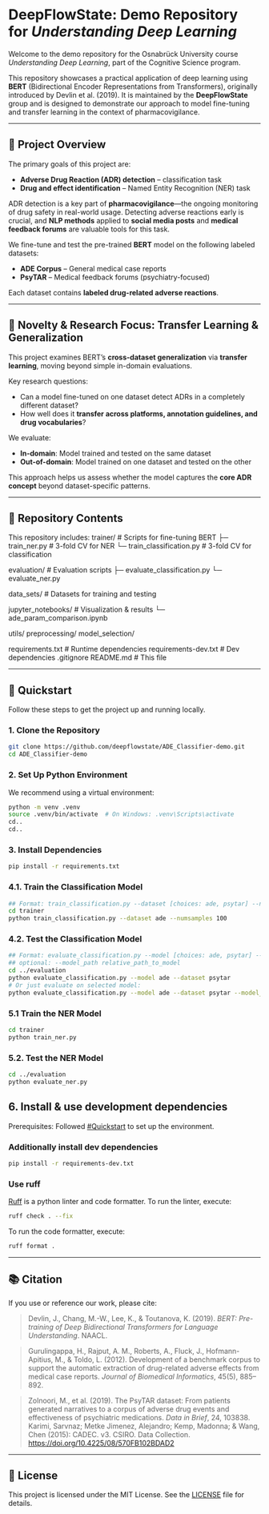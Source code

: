 
# DeepFlowState: Demo Repository for *Understanding Deep Learning*

Welcome to the demo repository for the Osnabrück University course *Understanding Deep Learning*, part of the Cognitive Science program.

This repository showcases a practical application of deep learning using **BERT** (Bidirectional Encoder Representations from Transformers), originally introduced by Devlin et al. (2019). It is maintained by the **DeepFlowState** group and is designed to demonstrate our approach to model fine-tuning and transfer learning in the context of pharmacovigilance.

---

## 🧠 Project Overview

The primary goals of this project are:

- **Adverse Drug Reaction (ADR) detection** – classification task  
- **Drug and effect identification** – Named Entity Recognition (NER) task  

ADR detection is a key part of **pharmacovigilance**—the ongoing monitoring of drug safety in real-world usage. Detecting adverse reactions early is crucial, and **NLP methods** applied to **social media posts** and **medical feedback forums** are valuable tools for this task.

We fine-tune and test the pre-trained **BERT** model on the following labeled datasets:

- **ADE Corpus** – General medical case reports  
- **PsyTAR** – Medical feedback forums (psychiatry-focused)  

Each dataset contains **labeled drug-related adverse reactions**.

---

## 🔬 Novelty & Research Focus: Transfer Learning & Generalization

This project examines BERT’s **cross-dataset generalization** via **transfer learning**, moving beyond simple in-domain evaluations.  

Key research questions:

- Can a model fine-tuned on one dataset detect ADRs in a completely different dataset?  
- How well does it **transfer across platforms, annotation guidelines, and drug vocabularies**?  

We evaluate:

- **In-domain**: Model trained and tested on the same dataset  
- **Out-of-domain**: Model trained on one dataset and tested on the other  

This approach helps us assess whether the model captures the **core ADR concept** beyond dataset-specific patterns.

---

## 📁 Repository Contents

This repository includes:
trainer/ # Scripts for fine-tuning BERT
├─ train_ner.py # 3-fold CV for NER
└─ train_classification.py # 3-fold CV for classification

evaluation/ # Evaluation scripts
├─ evaluate_classification.py
└─ evaluate_ner.py

data_sets/ # Datasets for training and testing

jupyter_notebooks/ # Visualization & results
└─ ade_param_comparison.ipynb

utils/
preprocessing/
model_selection/

requirements.txt # Runtime dependencies
requirements-dev.txt # Dev dependencies
.gitignore
README.md # This file

---

## 🚀 Quickstart

Follow these steps to get the project up and running locally.

### 1. Clone the Repository

```bash
git clone https://github.com/deepflowstate/ADE_Classifier-demo.git
cd ADE_Classifier-demo
````

### 2. Set Up Python Environment

We recommend using a virtual environment:

```bash
python -m venv .venv
source .venv/bin/activate  # On Windows: .venv\Scripts\activate
cd..
cd..
```

### 3. Install Dependencies

```bash
pip install -r requirements.txt
```

### 4.1. Train the Classification Model

```bash
## Format: train_classification.py --dataset [choices: ade, psytar] --numsamples [int]
cd trainer
python train_classification.py --dataset ade --numsamples 100
```

### 4.2. Test the Classification Model

```bash
## Format: evaluate_classification.py --model [choices: ade, psytar] --dataset [choices: ade, psytar]
## optional: --model_path relative_path_to_model
cd ../evaluation
python evaluate_classification.py --model ade --dataset psytar
# Or just evaluate on selected model:
python evaluate_classification.py --model ade --dataset psytar --model_path "bert_model_fold_1_set_2"
```

### 5.1 Train the NER Model

```bash
cd trainer
python train_ner.py
```

### 5.2. Test the NER Model

```bash
cd ../evaluation
python evaluate_ner.py
```

## 6. Install & use development dependencies

Prerequisites: Followed [#Quickstart](#quickstart) to set up the environment.

### Additionally install dev dependencies
```bash
pip install -r requirements-dev.txt
```

### Use ruff
[Ruff](https://github.com/astral-sh/ruff) is a python linter and code formatter. 
To run the linter, execute:
```bash
ruff check . --fix
```

To run the code formatter, execute:
```bash
ruff format .
```


---

## 📚 Citation

If you use or reference our work, please cite:

> Devlin, J., Chang, M.-W., Lee, K., & Toutanova, K. (2019). *BERT: Pre-training of Deep Bidirectional Transformers for Language Understanding*. NAACL.

> Gurulingappa, H., Rajput, A. M., Roberts, A., Fluck, J., Hofmann-Apitius, M., & Toldo, L. (2012). Development of a benchmark corpus to support the automatic extraction of drug-related adverse effects from medical case reports. *Journal of Biomedical Informatics*, 45(5), 885–892.

> Zolnoori, M., et al. (2019). The PsyTAR dataset: From patients generated narratives to a corpus of adverse drug events and effectiveness of psychiatric medications. *Data in Brief*, 24, 103838.
> Karimi, Sarvnaz; Metke Jimenez, Alejandro; Kemp, Madonna; & Wang, Chen (2015): CADEC. v3. CSIRO. Data Collection. https://doi.org/10.4225/08/570FB102BDAD2

---

## 📄 License

This project is licensed under the MIT License. See the [LICENSE](LICENSE) file for details.




